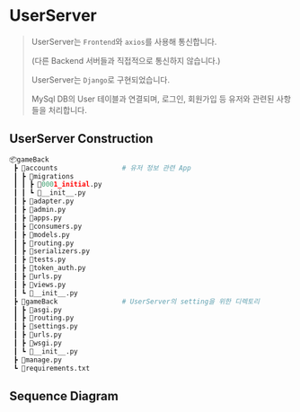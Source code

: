 # UserServer

> UserServer는 `Frontend`와 `axios`를 사용해 통신합니다.
>
> (다른 Backend 서버들과 직접적으로 통신하지 않습니다.)
>
> UserServer는 `Django`로 구현되었습니다.
>
> MySql DB의 User 테이블과 연결되며, 로그인, 회원가입 등 유저와 관련된 사항들을 처리합니다.



## UserServer Construction

```python
📦gameBack
 ┣ 📂accounts				# 유저 정보 관련 App
 ┃ ┣ 📂migrations
 ┃ ┃ ┣ 📜0001_initial.py
 ┃ ┃ ┗ 📜__init__.py
 ┃ ┣ 📜adapter.py
 ┃ ┣ 📜admin.py
 ┃ ┣ 📜apps.py
 ┃ ┣ 📜consumers.py
 ┃ ┣ 📜models.py
 ┃ ┣ 📜routing.py
 ┃ ┣ 📜serializers.py
 ┃ ┣ 📜tests.py
 ┃ ┣ 📜token_auth.py
 ┃ ┣ 📜urls.py
 ┃ ┣ 📜views.py
 ┃ ┗ 📜__init__.py
 ┣ 📂gameBack				# UserServer의 setting을 위한 디렉토리
 ┃ ┣ 📜asgi.py
 ┃ ┣ 📜routing.py
 ┃ ┣ 📜settings.py
 ┃ ┣ 📜urls.py
 ┃ ┣ 📜wsgi.py
 ┃ ┗ 📜__init__.py
 ┣ 📜manage.py
 ┗ 📜requirements.txt
```



## Sequence Diagram

